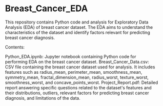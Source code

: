 # Breast_Cancer_EDA
This repository contains Python code and analysis for Exploratory Data Analysis (EDA) of breast cancer dataset. The EDA aims to understand the characteristics of the dataset and identify factors relevant for predicting breast cancer diagnosis.

Contents:

Python_EDA.ipynb: Jupyter notebook containing Python code for performing EDA on the breast cancer dataset.
Breast_Cancer_Data.csv: CSV file containing the breast cancer dataset used for analysis. It includes features such as radius_mean, perimeter_mean, smoothness_mean, symmetry_mean, fractal_dimension_mean, radius_worst, texture_worst, smoothness_worst, and concave_points_worst.
Project_Report.pdf: Detailed report answering specific questions related to the dataset's features and their distributions, outliers, relevant factors for predicting breast cancer diagnosis, and limitations of the data.
